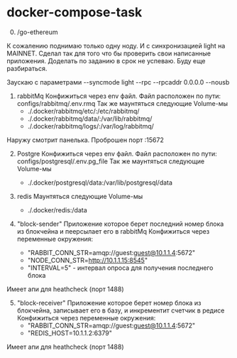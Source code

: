 # docker-compose-task

0) /go-ethereum

К сожалению поднимаю только одну ноду. И с синхронизацией light на MAINNET.
Сделал так для того что бы проверить свои написанные приложения. Доделать по заданию в срок не успеваю. Буду еще разбираться.

Заускаю с параметрами --syncmode light --rpc --rpcaddr 0.0.0.0 --nousb

1) rabbitMq
Конфижиться через env файл. Файл расположен по пути: configs/rabbitmq/.env.rmq
Так же маунтяться следующие Volume-мы
      - ./.docker/rabbitmq/etc/:/etc/rabbitmq/
      - ./.docker/rabbitmq/data/:/var/lib/rabbitmq/
      - ./.docker/rabbitmq/logs/:/var/log/rabbitmq/

Наружу смотрит панелька. Проброшен порт :15672 

2) Postgre
Конфижиться через env файл. Файл расположен по пути: configs/postgresql/.env.pg_file 
Так же маунтяться следующие Volume-мы
      - ./.docker/postgresql/data:/var/lib/postgresql/data

3) redis
Маунтяться следующие Volume-мы
      - ./.docker/redis:/data

4) "block-sender"
Приложение которое берет последний номер блока из блокчейна и пеерсылает его в rabbitMq
Конфижиться через переменные окружения:
      - "RABBIT_CONN_STR=amqp://guest:guest@10.1.1.4:5672"
      - "NODE_CONN_STR=http://10.1.1.15:8545"
      - "INTERVAL=5" - интервал опроса для получения последнего блока

Имеет апи для heathcheck (порт 1488)

5) "block-receiver"
Приложение которое берет номер блока из блокчейна, записывает его в базу, и инкрементит счетчик в редисе
Конфижиться через переменные окружения:
      - "RABBIT_CONN_STR=amqp://guest:guest@10.1.1.4:5672"
      - "REDIS_HOST=10.1.1.2:6379"

Имеет апи для heathcheck (порт 1488)